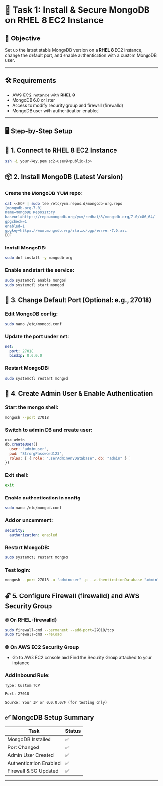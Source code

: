 # 🧩 Task 1: Install & Secure MongoDB on RHEL 8 EC2 Instance

## 📌 Objective

Set up the latest stable MongoDB version on a **RHEL 8** EC2 instance, change the default port, and enable authentication with a custom MongoDB user.

---

## 🛠️ Requirements

- AWS EC2 instance with **RHEL 8**
- MongoDB 6.0 or later
- Access to modify security group and firewall (firewalld)
- MongoDB user with authentication enabled

---

## 🖥️ Step-by-Step Setup

## 🔹 1. Connect to RHEL 8 EC2 Instance

```bash
ssh -i your-key.pem ec2-user@<public-ip>
```

##  📦 2. Install MongoDB (Latest Version)

###  Create the MongoDB YUM repo:

```bash
cat <<EOF | sudo tee /etc/yum.repos.d/mongodb-org.repo
[mongodb-org-7.0]
name=MongoDB Repository
baseurl=https://repo.mongodb.org/yum/redhat/8/mongodb-org/7.0/x86_64/
gpgcheck=1
enabled=1
gpgkey=https://www.mongodb.org/static/pgp/server-7.0.asc
EOF
```

###  Install MongoDB:

```bash
sudo dnf install -y mongodb-org
```

###  Enable and start the service:

```bash
sudo systemctl enable mongod
sudo systemctl start mongod
```

##  🔧 3. Change Default Port (Optional: e.g., 27018)
### Edit MongoDB config:

```bash
sudo nano /etc/mongod.conf
```

###  Update the port under net:

```yaml
net:
  port: 27018
  bindIp: 0.0.0.0
```

###  Restart MongoDB:

```bash
sudo systemctl restart mongod
```

##  🧱 4. Create Admin User & Enable Authentication
###  Start the mongo shell:

```bash
mongosh --port 27018
```

###  Switch to admin DB and create user:

```javascript
use admin
db.createUser({
  user: "adminuser",
  pwd: "StrongPassword123",
  roles: [ { role: "userAdminAnyDatabase", db: "admin" } ]
})
```

###  Exit shell:

```bash
exit
```

###  Enable authentication in config:

```bash
sudo nano /etc/mongod.conf
```

###  Add or uncomment:

```yaml
security:
  authorization: enabled
```

###  Restart MongoDB:

```bash
sudo systemctl restart mongod
```

###  Test login:

```bash
mongosh --port 27018 -u "adminuser" -p --authenticationDatabase "admin"
```

##  🔓 5. Configure Firewall (firewalld) and AWS Security Group
###  🔥 On RHEL (firewalld)

```bash
sudo firewall-cmd --permanent --add-port=27018/tcp
sudo firewall-cmd --reload
```

###  🌐 On AWS EC2 Security Group
*  Go to AWS EC2 console and Find the Security Group attached to your instance

###  Add Inbound Rule:
```
Type: Custom TCP

Port: 27018

Source: Your IP or 0.0.0.0/0 (for testing only)
```

##  ✅ MongoDB Setup Summary

| Task                        | Status |
|-----------------------------|--------|
| MongoDB Installed           | ✅     |
| Port Changed                | ✅     |
| Admin User Created          | ✅     |
| Authentication Enabled      | ✅     |
| Firewall & SG Updated       | ✅     |


----------------------------------------------------------

